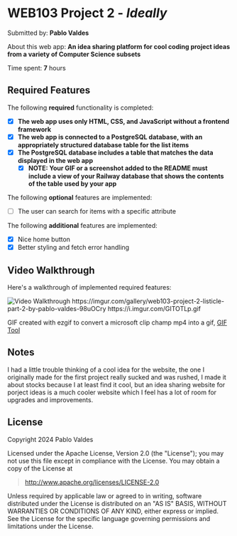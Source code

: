 # WEB103 Project 2 - *Ideally*

Submitted by: **Pablo Valdes**

About this web app: **An idea sharing platform for cool coding project ideas from a variety of Computer Science subsets**

Time spent: **7** hours

## Required Features

The following **required** functionality is completed:

<!-- Make sure to check off completed functionality below -->
- [x] **The web app uses only HTML, CSS, and JavaScript without a frontend framework**
- [x] **The web app is connected to a PostgreSQL database, with an appropriately structured database table for the list items**
- [x] **The PostgreSQL database includes a table that matches the data displayed in the web app**
  - [x] **NOTE: Your GIF or a screenshot added to the README must include a view of your Railway database that shows the contents of the table used by your app**

The following **optional** features are implemented:

- [ ] The user can search for items with a specific attribute

The following **additional** features are implemented:

- [x] Nice home button
- [x] Better styling and fetch error handling

## Video Walkthrough

Here's a walkthrough of implemented required features:

<img src='https://i.imgur.com/GITOTLp.gif' title='Video Walkthrough' width='' alt='Video Walkthrough' />
https://imgur.com/gallery/web103-project-2-listicle-part-2-by-pablo-valdes-98uOCry
https://i.imgur.com/GITOTLp.gif

GIF created with ezgif to convert a microsoft clip champ mp4 into a gif, [GIF Tool](https://ezgif.com/video-to-gif#:~:text=Convert%20your%20mp4,%20avi,%20WebM%20and%20other%20video%20files%20to)

## Notes

I had a little trouble thinking of a cool idea for the website, the one I originally made for the first project really sucked and was rushed, I made it about stocks because I at least find it cool, but an idea sharing website for porject ideas is a much cooler website which I feel has a lot of room for upgrades and improvements.

## License

Copyright 2024 Pablo Valdes

Licensed under the Apache License, Version 2.0 (the "License"); you may not use this file except in compliance with the License. You may obtain a copy of the License at

> http://www.apache.org/licenses/LICENSE-2.0

Unless required by applicable law or agreed to in writing, software distributed under the License is distributed on an "AS IS" BASIS, WITHOUT WARRANTIES OR CONDITIONS OF ANY KIND, either express or implied. See the License for the specific language governing permissions and limitations under the License.
